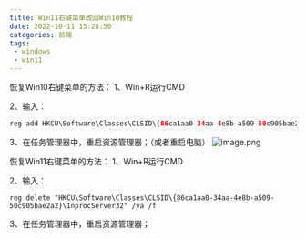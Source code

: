 ```yaml
---
title: Win11右键菜单改回Win10教程
date: 2022-10-11 15:28:50
categories: 前端
tags: 
 - windows 
 - win11
---
```


恢复Win10右键菜单的方法：
1、Win+R运行CMD

2、输入：
``` java
reg add HKCU\Software\Classes\CLSID\{86ca1aa0-34aa-4e8b-a509-50c905bae2a2}\InprocServer32 /f /ve
```
3、在任务管理器中，重启资源管理器；（或者重启电脑）
![image.png](https://upload-images.jianshu.io/upload_images/3891144-3937a27e415da943.png?imageMogr2/auto-orient/strip%7CimageView2/2/w/400)

恢复Win11右键菜单的方法：
1、Win+R运行CMD

2、输入：
```
reg delete "HKCU\Software\Classes\CLSID\{86ca1aa0-34aa-4e8b-a509-50c905bae2a2}\InprocServer32" /va /f 
```
3、在任务管理器中，重启资源管理器；